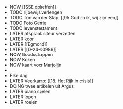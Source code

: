 - NOW [[SSE opheffen]]
- TODO rijbewijs verlengen
- TODO Ton van der Stap: [[05 God en ik, wij zijn een]]
- TODO Foto Gerrie
- TODO levenstestament
- LATER afspraak siteur verzetten
- LATER koor
- LATER [[Egmond]]
- LATER [[D-24-00986]]
- NOW Boodschappen
- NOW Koken
- NOW kaart voor Marjolijn
-
- Elke dag
- LATER Veerkamp: [[18. Het Rijk in crisis]]
- DOING twee artikelen uit Argus
- LATER piano spelen
- LATER lopen
- LATER roeien